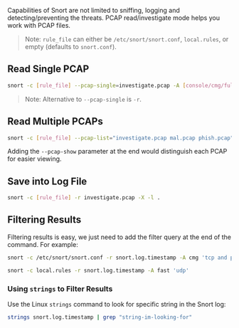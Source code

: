 Capabilities of Snort are not limited to sniffing, logging and detecting/preventing the threats. PCAP read/investigate mode helps you work with PCAP files.
> Note: `rule_file` can either be `/etc/snort/snort.conf`, `local.rules`, or empty (defaults to `snort.conf`).
## Read Single PCAP
```bash
snort -c [rule_file] --pcap-single=investigate.pcap -A [console/cmg/full/fast/none] '[filter]'
```
> Note: Alternative to `--pcap-single` is `-r`.
## Read Multiple PCAPs
```bash
snort -c [rule_file] --pcap-list="investigate.pcap mal.pcap phish.pcap" -A [console/cmg/full/fast/none] '[filter]'
```
Adding the `--pcap-show` parameter at the end would distinguish each PCAP for easier viewing.
## Save into Log File
```bash
snort -c [rule_file] -r investigate.pcap -X -l .
```
## Filtering Results
Filtering results is easy, we just need to add the filter query at the end of the command. For example:
```bash
snort -c /etc/snort/snort.conf -r snort.log.timestamp -A cmg 'tcp and port 80'
```
```bash
snort -c local.rules -r snort.log.timestamp -A fast 'udp'
```
### Using `strings` to Filter Results
Use the Linux `strings` command to look for specific string in the Snort log:
```bash
strings snort.log.timestamp | grep "string-im-looking-for"
```